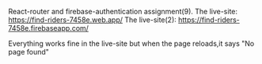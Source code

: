 React-router and firebase-authentication assignment(9).
The live-site: https://find-riders-7458e.web.app/
The live-site(2): https://find-riders-7458e.firebaseapp.com/

Everything works fine in the live-site but when the page reloads,it says "No page found"